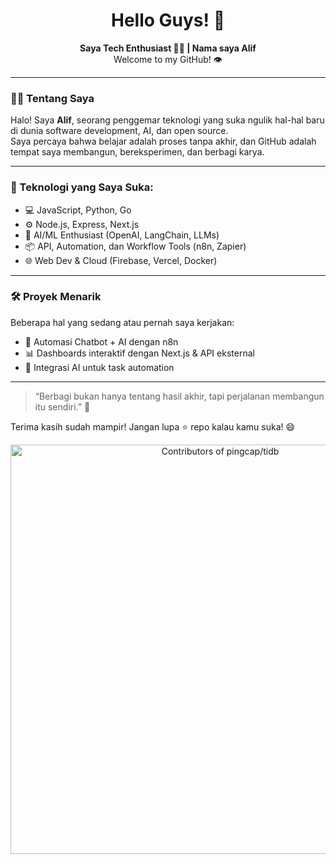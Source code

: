 <h1 align="center">Hello Guys! 👋</h1>

<p align="center">
  <b>Saya Tech Enthusiast 👨‍💻 | Nama saya Alif</b><br>
  Welcome to my GitHub! 👁️
</p>

---

### 👨‍💻 Tentang Saya

Halo! Saya **Alif**, seorang penggemar teknologi yang suka ngulik hal-hal baru di dunia software development, AI, dan open source.  
Saya percaya bahwa belajar adalah proses tanpa akhir, dan GitHub adalah tempat saya membangun, bereksperimen, dan berbagi karya.

---

### 🚀 Teknologi yang Saya Suka:
- 💻 JavaScript, Python, Go
- ⚙️ Node.js, Express, Next.js
- 🧠 AI/ML Enthusiast (OpenAI, LangChain, LLMs)
- 📦 API, Automation, dan Workflow Tools (n8n, Zapier)
- 🌐 Web Dev & Cloud (Firebase, Vercel, Docker)

---

### 🛠 Proyek Menarik
Beberapa hal yang sedang atau pernah saya kerjakan:
- 🔧 Automasi Chatbot + AI dengan n8n
- 📊 Dashboards interaktif dengan Next.js & API eksternal
- 🤖 Integrasi AI untuk task automation

---

> “Berbagi bukan hanya tentang hasil akhir, tapi perjalanan membangun itu sendiri.” 🚀

Terima kasih sudah mampir! Jangan lupa ⭐ repo kalau kamu suka! 😄

<!-- Copy-paste in your Readme.md file -->

<a href="https://next.ossinsight.io/widgets/official/compose-contributors?repo_id=41986369&limit=200" target="_blank" style="display: block" align="center">
  <picture>
    <source media="(prefers-color-scheme: dark)" srcset="https://next.ossinsight.io/widgets/official/compose-contributors/thumbnail.png?repo_id=41986369&limit=200&image_size=auto&color_scheme=dark" width="655" height="auto">
    <img alt="Contributors of pingcap/tidb" src="https://next.ossinsight.io/widgets/official/compose-contributors/thumbnail.png?repo_id=41986369&limit=200&image_size=auto&color_scheme=light" width="655" height="auto">
  </picture>
</a>

<!-- Made with [OSS Insight](https://ossinsight.io/) -->
